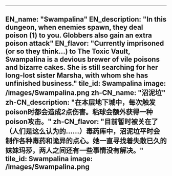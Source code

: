 ---

EN_name: "Swampalina"
EN_description: "In this dungeon, when enemies spawn, they deal poison (1) to you. Globbers also gain an extra poison attack"
EN_flavor: "Currently imprisoned (or so they think...) to The Toxic Vault, Swampalina is a devious brewer of vile poisons and bizarre cakes. She is still searching for her long-lost sister Marsha, with whom she has unfinished business."
tile_id: Swampalina
image: /images/Swampalina.png
zh-CN_name: "沼泥垃"
zh-CN_description: "在本层地下城中，每次触发poison时都会造成*2*点伤害。粘球会额外获得一种poison攻击。"
zh-CN_flavor: "目前暂时被关在了（人们是这么认为的……）毒药库中，沼泥垃平时会制作各种毒药和诡异的点心。她一直寻找着失散已久的妹妹玛莎，两人之间还有一些事情没有解决。"
tile_id: Swampalina
image: /images/Swampalina.png
---